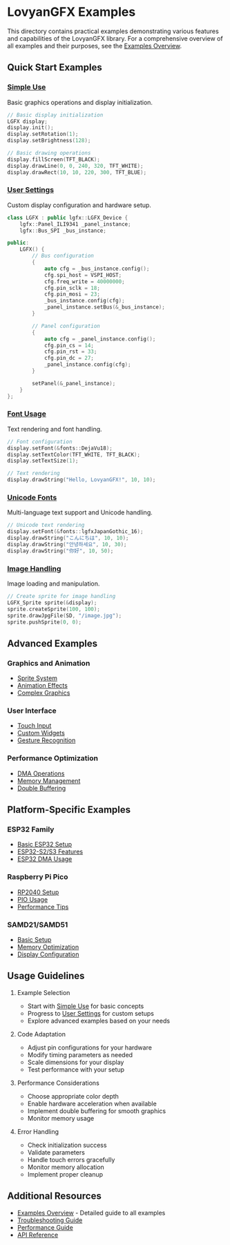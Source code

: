 # LovyanGFX Examples

This directory contains practical examples demonstrating various features and capabilities of the LovyanGFX library. For a comprehensive overview of all examples and their purposes, see the [Examples Overview](overview.md).

## Quick Start Examples

### [Simple Use](HowToUse/1_simple_use)
Basic graphics operations and display initialization.
```cpp
// Basic display initialization
LGFX display;
display.init();
display.setRotation(1);
display.setBrightness(128);

// Basic drawing operations
display.fillScreen(TFT_BLACK);
display.drawLine(0, 0, 240, 320, TFT_WHITE);
display.drawRect(10, 10, 220, 300, TFT_BLUE);
```

### [User Settings](HowToUse/2_user_setting)
Custom display configuration and hardware setup.
```cpp
class LGFX : public lgfx::LGFX_Device {
    lgfx::Panel_ILI9341 _panel_instance;
    lgfx::Bus_SPI _bus_instance;

public:
    LGFX() {
        // Bus configuration
        {
            auto cfg = _bus_instance.config();
            cfg.spi_host = VSPI_HOST;
            cfg.freq_write = 40000000;
            cfg.pin_sclk = 18;
            cfg.pin_mosi = 23;
            _bus_instance.config(cfg);
            _panel_instance.setBus(&_bus_instance);
        }

        // Panel configuration
        {
            auto cfg = _panel_instance.config();
            cfg.pin_cs = 14;
            cfg.pin_rst = 33;
            cfg.pin_dc = 27;
            _panel_instance.config(cfg);
        }

        setPanel(&_panel_instance);
    }
};
```

### [Font Usage](HowToUse/3_fonts)
Text rendering and font handling.
```cpp
// Font configuration
display.setFont(&fonts::DejaVu18);
display.setTextColor(TFT_WHITE, TFT_BLACK);
display.setTextSize(1);

// Text rendering
display.drawString("Hello, LovyanGFX!", 10, 10);
```

### [Unicode Fonts](HowToUse/4_unicode_fonts)
Multi-language text support and Unicode handling.
```cpp
// Unicode text rendering
display.setFont(&fonts::lgfxJapanGothic_16);
display.drawString("こんにちは", 10, 10);
display.drawString("안녕하세요", 10, 30);
display.drawString("你好", 10, 50);
```

### [Image Handling](HowToUse/5_images)
Image loading and manipulation.
```cpp
// Create sprite for image handling
LGFX_Sprite sprite(&display);
sprite.createSprite(100, 100);
sprite.drawJpgFile(SD, "/image.jpg");
sprite.pushSprite(0, 0);
```

## Advanced Examples

### Graphics and Animation
- [Sprite System](advanced_examples/sprite_system.md)
- [Animation Effects](advanced_examples/animation_effects.md)
- [Complex Graphics](advanced_examples/graphics_text.md)

### User Interface
- [Touch Input](advanced_examples/touch_ui.md)
- [Custom Widgets](advanced_examples/widgets.md)
- [Gesture Recognition](advanced_examples/gestures.md)

### Performance Optimization
- [DMA Operations](advanced_examples/dma_usage.md)
- [Memory Management](advanced_examples/memory_management.md)
- [Double Buffering](advanced_examples/double_buffering.md)

## Platform-Specific Examples

### ESP32 Family
- [Basic ESP32 Setup](platforms/esp32_basic.md)
- [ESP32-S2/S3 Features](platforms/esp32_s2s3.md)
- [ESP32 DMA Usage](platforms/esp32_dma.md)

### Raspberry Pi Pico
- [RP2040 Setup](platforms/rp2040_setup.md)
- [PIO Usage](platforms/rp2040_pio.md)
- [Performance Tips](platforms/rp2040_performance.md)

### SAMD21/SAMD51
- [Basic Setup](platforms/samd_setup.md)
- [Memory Optimization](platforms/samd_memory.md)
- [Display Configuration](platforms/samd_display.md)

## Usage Guidelines

1. Example Selection
   - Start with [Simple Use](HowToUse/1_simple_use) for basic concepts
   - Progress to [User Settings](HowToUse/2_user_setting) for custom setups
   - Explore advanced examples based on your needs

2. Code Adaptation
   - Adjust pin configurations for your hardware
   - Modify timing parameters as needed
   - Scale dimensions for your display
   - Test performance with your setup

3. Performance Considerations
   - Choose appropriate color depth
   - Enable hardware acceleration when available
   - Implement double buffering for smooth graphics
   - Monitor memory usage

4. Error Handling
   - Check initialization success
   - Validate parameters
   - Handle touch errors gracefully
   - Monitor memory allocation
   - Implement proper cleanup

## Additional Resources

- [Examples Overview](overview.md) - Detailed guide to all examples
- [Troubleshooting Guide](../troubleshooting.md)
- [Performance Guide](../performance_guide.md)
- [API Reference](../api_reference.md) 